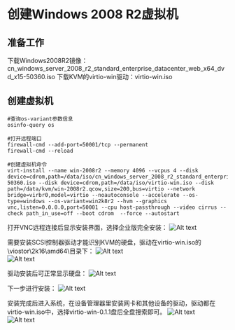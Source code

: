 # 创建Windows 2008 R2虚拟机

## 准备工作

下载Windows2008R2镜像：cn_windows_server_2008_r2_standard_enterprise_datacenter_web_x64_dvd_x15-50360.iso
下载KVM的virtio-win驱动：virtio-win.iso

## 创建虚拟机

```shell
#查询os-variant参数信息
osinfo-query os

#打开远程端口
firewall-cmd --add-port=50001/tcp --permanent
firewall-cmd --reload

#创建虚拟机命令
virt-install --name win-2008r2 --memory 4096 --vcpus 4 --disk device=cdrom,path=/data/iso/cn_windows_server_2008_r2_standard_enterprise_datacenter_web_x64_dvd_x15-50360.iso --disk device=cdrom,path=/data/iso/virtio-win.iso --disk path=/data/kvm/win-2008r2.qcow,size=200,bus=virtio --network bridge=virbr0,model=virtio --noautoconsole --accelerate --os-type=windows --os-variant=win2k8r2 --hvm --graphics vnc,listen=0.0.0.0,port=50001 --cpu host-passthrough --video cirrus --check path_in_use=off --boot cdrom  --force --autostart
```

打开VNC远程连接后显示安装界面，选择企业版完全安装：
![Alt text](http://static.bluersw.com/images/Kvm/Create-Win2008R2-01.png)  

需要安装SCSI控制器驱动才能识别KVM的硬盘，驱动在virtio-win.iso的\viostor\2k16\amd64\目录下：
![Alt text](http://static.bluersw.com/images/Kvm/Create-Win2008R2-02.png)  
![Alt text](http://static.bluersw.com/images/Kvm/Create-Win2008R2-03.png)

驱动安装后可正常显示硬盘：
![Alt text](http://static.bluersw.com/images/Kvm/Create-Win2008R2-04.png)  

下一步进行安装：
![Alt text](http://static.bluersw.com/images/Kvm/Create-Win2008R2-05.png)  

安装完成后进入系统，在设备管理器里安装网卡和其他设备的驱动，驱动都在virtio-win.iso中，选择virtio-win-0.1.1盘后全盘搜索即可。
![Alt text](http://static.bluersw.com/images/Kvm/Create-Win2008R2-06.png)  
![Alt text](http://static.bluersw.com/images/Kvm/Create-Win2008R2-07.png)  
